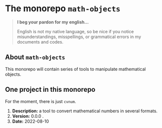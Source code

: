 The monorepo `math-objects`
===========================

> **I beg your pardon for my english...**
>
> English is not my native language, so be nice if you notice misunderstandings, misspellings, or grammatical errors in my documents and codes.


About `math-objects`
--------------------

This monorepo will contain series of tools to manipulate mathematical objects.


One project in this monorepo
----------------------------

For the moment, there is just `cvnum`.

  1. **Description:** a tool to convert mathematical numbers in several formats.
  1. **Version:** 0.0.0 .
  1. **Date:** 2022-08-10
